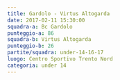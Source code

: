 ```yaml
---
title: Gardolo - Virtus Altogarda
date: 2017-02-11 15:30:00
squadra-a: Bc Gardolo
punteggio-a: 86
squadra-b: Virtus Altogarda
punteggio-b: 26
partite/squadra: under-14-16-17
luogo: Centro Sportivo Trento Nord
categoria: under 14
---
```

